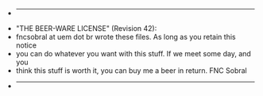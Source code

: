  * ----------------------------------------------------------------------------
 * "THE BEER-WARE LICENSE" (Revision 42):
 * fncsobral at uem dot br wrote these files. As long as you retain this notice
 * you can do whatever you want with this stuff. If we meet some day, and you
 * think this stuff is worth it, you can buy me a beer in return.    FNC Sobral
 * ----------------------------------------------------------------------------